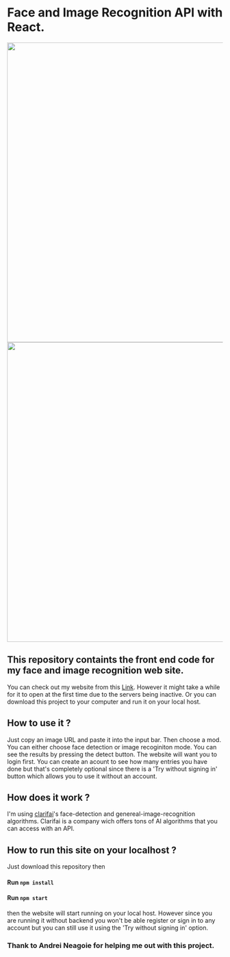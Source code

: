 # Face and Image Recognition API with React.

<img  src = "https://github.com/ulascanonder/Face-Recognition-Frontend/assets/103257323/507d316b-2afb-4845-aa0d-ca9b803e1282" width = "700" length = "auto"/>
<img  src = "https://github.com/ulascanonder/Face-Recognition-Frontend/assets/103257323/d4bc78a9-f5e6-4160-86e9-e49a07d35182" width = "700" length = "auto"/>


## This repository containts the front end code for my face and image recognition web site.
You can check out my website from this [Link](https://face-recognition-frontend-oh52.onrender.com/). However it might take a while for it to open at the first time due to the servers being inactive. Or you can download this project to your computer and run it on your local host.

## How to use it ?
Just copy an image URL and paste it into the input bar. Then choose a mod. You can either choose face detection or image recoginiton mode. You can see the results by pressing the detect button. The website will want you to login first. You can create an acount to see how many entries you have done but that's completely optional since there is a 'Try without signing in' button which allows you to use it without an account.

## How does it work ?
I'm using [clarifai](https://www.clarifai.com/)'s face-detection and genereal-image-recognition algorithms. Clarifai is a company wich offers tons of AI algorithms that you can access with an API.

## How to run this site on your localhost ?
Just download this repository then

#### Run `npm install`
#### Run `npm start`

then the website will start running on your local host. However since you are running it without backend you won't be able register or sign in to any account but you can still use it using the 'Try without signing in' option.

### Thank to Andrei Neagoie for helping me out with this project.
